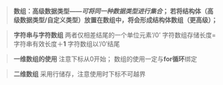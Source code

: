 >**数组：高级数据类型——*可将同一种数据类型进行集合*；
>若将结构体（高级数据类型/自定义类型）放置在数组中，将会形成结构体数组（更高级）；**

>**字符串与字符数组**
两者仅相差结尾的一个单位元素‘/0’
>字符数组存储长度=字符串有效长度＋**1**
>字符数组以‘/0’结尾
 
 >**一维数组的使用**
 >注意下标从0开始；
 >数组的使用一定与**for循环**绑定

>**二维数组**
>采用行储存，注意使用时下标不可越界
>


<!--stackedit_data:
eyJoaXN0b3J5IjpbMTE5MzMxNzI0NiwtMTgxMDg0MTc0OCw0NT
c3NjUxMTAsNzIyMzIwNDIzLC0xMjkxMjAyNDA3XX0=
-->